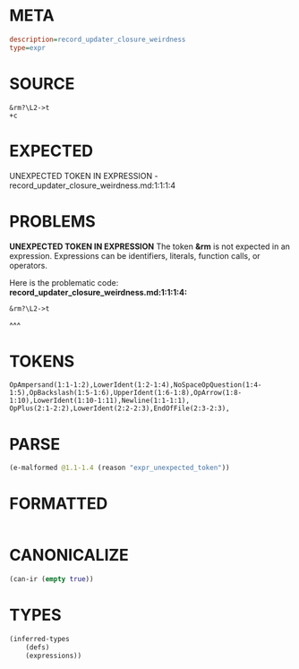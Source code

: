 # META
~~~ini
description=record_updater_closure_weirdness
type=expr
~~~
# SOURCE
~~~roc
&rm?\L2->t
+c
~~~
# EXPECTED
UNEXPECTED TOKEN IN EXPRESSION - record_updater_closure_weirdness.md:1:1:1:4
# PROBLEMS
**UNEXPECTED TOKEN IN EXPRESSION**
The token **&rm** is not expected in an expression.
Expressions can be identifiers, literals, function calls, or operators.

Here is the problematic code:
**record_updater_closure_weirdness.md:1:1:1:4:**
```roc
&rm?\L2->t
```
^^^


# TOKENS
~~~zig
OpAmpersand(1:1-1:2),LowerIdent(1:2-1:4),NoSpaceOpQuestion(1:4-1:5),OpBackslash(1:5-1:6),UpperIdent(1:6-1:8),OpArrow(1:8-1:10),LowerIdent(1:10-1:11),Newline(1:1-1:1),
OpPlus(2:1-2:2),LowerIdent(2:2-2:3),EndOfFile(2:3-2:3),
~~~
# PARSE
~~~clojure
(e-malformed @1.1-1.4 (reason "expr_unexpected_token"))
~~~
# FORMATTED
~~~roc

~~~
# CANONICALIZE
~~~clojure
(can-ir (empty true))
~~~
# TYPES
~~~clojure
(inferred-types
	(defs)
	(expressions))
~~~
